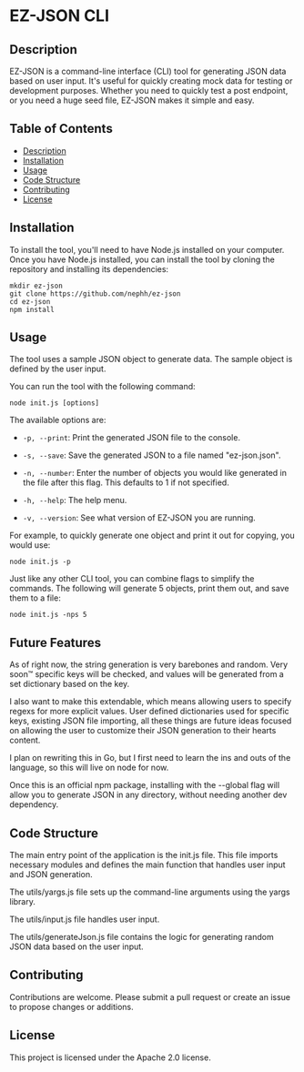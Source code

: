 # EZ-JSON CLI

## Description

EZ-JSON is a command-line interface (CLI) tool for generating JSON data based on user input. It's useful for quickly creating mock data for testing or development purposes. Whether you need to quickly test a post endpoint, or you need a huge seed file, EZ-JSON makes it simple and easy.

## Table of Contents

- [Description](#description)
- [Installation](#installation)
- [Usage](#usage)
- [Code Structure](#code-structure)
- [Contributing](#contributing)
- [License](#license)

## Installation

To install the tool, you'll need to have Node.js installed on your computer. Once you have Node.js installed, you can install the tool by cloning the repository and installing its dependencies:

```
mkdir ez-json
git clone https://github.com/nephh/ez-json
cd ez-json
npm install
```

## Usage

The tool uses a sample JSON object to generate data. The sample object is defined by the user input.

You can run the tool with the following command:

```
node init.js [options]
```

The available options are:

- `-p, --print`: Print the generated JSON file to the console.

- `-s, --save`: Save the generated JSON to a file named "ez-json.json".

- `-n, --number`: Enter the number of objects you would like generated in the file after this flag. This defaults to 1 if not specified.

- `-h, --help`: The help menu.

- `-v, --version`: See what version of EZ-JSON you are running.

For example, to quickly generate one object and print it out for copying, you would use:

```
node init.js -p
```

Just like any other CLI tool, you can combine flags to simplify the commands.
The following will generate 5 objects, print them out, and save them to a file:

```
node init.js -nps 5
```

## Future Features

As of right now, the string generation is very barebones and random. Very soon™️ specific keys will be checked, and values will be generated from a set dictionary based on the key.

I also want to make this extendable, which means allowing users to specify regexs for more explicit values. User defined dictionaries used for specific keys, existing JSON file importing, all these things are future ideas focused on allowing the user to customize their JSON generation to their hearts content.

I plan on rewriting this in Go, but I first need to learn the ins and outs of the language, so this will live on node for now.

Once this is an official npm package, installing with the --global flag will allow you to generate JSON in any directory, without needing another dev dependency.

## Code Structure

The main entry point of the application is the init.js file. This file imports necessary modules and defines the main function that handles user input and JSON generation.

The utils/yargs.js file sets up the command-line arguments using the yargs library.

The utils/input.js file handles user input.

The utils/generateJson.js file contains the logic for generating random JSON data based on the user input.

## Contributing

Contributions are welcome. Please submit a pull request or create an issue to propose changes or additions.

## License

This project is licensed under the Apache 2.0 license.
